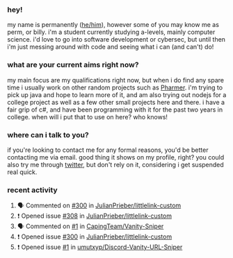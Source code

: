 ### hey!
my name is permanently ([he/him](https://pronoun.is/he)), however some of you may know me as perm, or billy. i'm a student currently studying a-levels, mainly computer science. i'd love to go into software development or cybersec, but until then i'm just messing around with code and seeing what i can (and can't) do!

### what are your current aims right now?
my main focus are my qualifications right now, but when i do find any spare time i usually work on other random projects such as [Pharmer](https://github.com/Permanently/Pharmer). i'm trying to pick up java and hope to learn more of it, and am also trying out nodejs for a college project as well as a few other small projects here and there. i have a fair grip of c#, and have been programming with it for the past two years in college. when will i put that to use on here? who knows!

### where can i talk to you?
if you're looking to contact me for any formal reasons, you'd be better contacting me via email. good thing it shows on my profile, right? you could also try me through [twitter](https://twitter.com/permanentlay), but don't rely on it, considering i get suspended real quick.

### recent activity
<!--START_SECTION:activity-->
1. 🗣 Commented on [#300](https://github.com/JulianPrieber/littlelink-custom/issues/300) in [JulianPrieber/littlelink-custom](https://github.com/JulianPrieber/littlelink-custom)
2. ❗️ Opened issue [#308](https://github.com/JulianPrieber/littlelink-custom/issues/308) in [JulianPrieber/littlelink-custom](https://github.com/JulianPrieber/littlelink-custom)
3. 🗣 Commented on [#1](https://github.com/CapingTeam/Vanity-Sniper/issues/1) in [CapingTeam/Vanity-Sniper](https://github.com/CapingTeam/Vanity-Sniper)
4. ❗️ Opened issue [#300](https://github.com/JulianPrieber/littlelink-custom/issues/300) in [JulianPrieber/littlelink-custom](https://github.com/JulianPrieber/littlelink-custom)
5. ❗️ Opened issue [#1](https://github.com/umutxyp/Discord-Vanity-URL-Sniper/issues/1) in [umutxyp/Discord-Vanity-URL-Sniper](https://github.com/umutxyp/Discord-Vanity-URL-Sniper)
<!--END_SECTION:activity-->
